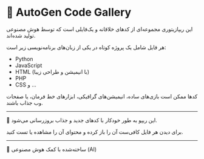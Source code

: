 # 🎨 AutoGen Code Gallery

این ریپازیتوری مجموعه‌ای از کدهای خلاقانه و یک‌فایلی است که توسط هوش مصنوعی تولید شده‌اند.

هر فایل شامل یک پروژه کوتاه در یکی از زبان‌های برنامه‌نویسی زیر است:
- Python
- JavaScript
- HTML (با انیمیشن و طراحی زیبا)
- PHP
- CSS و ...

کدها ممکن است بازی‌های ساده، انیمیشن‌های گرافیکی، ابزارهای خط فرمان، یا صفحات وب جذاب باشند.

---

🎯 این ریپو به طور خودکار با کدهای جدید و جذاب بروزرسانی می‌شود.

برای دیدن هر فایل کافی‌ست آن را باز کرده و محتوای آن را مشاهده یا تست کنید.

---

🧠 ساخته‌شده با کمک هوش مصنوعی (AI)

